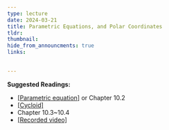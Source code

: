 ```yaml
---
type: lecture
date: 2024-03-21
title: Parametric Equations, and Polar Coordinates
tldr: 
thumbnail: 
hide_from_announcments: true
links: 

      
---
```

**Suggested Readings:**
- [[Parametric equation]](https://en.wikipedia.org/wiki/Parametric_equation) or Chapter 10.2
- [[Cycloid]](https://en.wikipedia.org/wiki/Trochoid)
- Chapter 10.3~10.4
- [[Recorded video]](https://www.youtube.com/playlist?list=PLHNZtBNWQ-87ScP32CNYFQN33DvPZFAAM)
